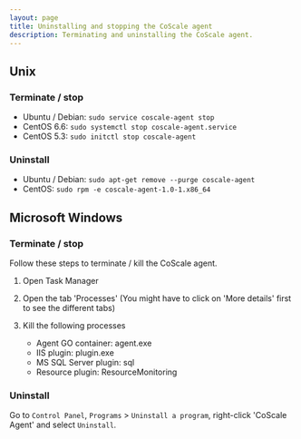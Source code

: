 ```yaml
---
layout: page
title: Uninstalling and stopping the CoScale agent
description: Terminating and uninstalling the CoScale agent.
---
```


## Unix

### Terminate / stop
* Ubuntu / Debian: `sudo service coscale-agent stop`
* CentOS 6.6: `sudo systemctl stop coscale-agent.service`
* CentOS 5.3: `sudo initctl stop coscale-agent`

### Uninstall

* Ubuntu / Debian: `sudo apt-get remove --purge coscale-agent`
* CentOS: `sudo rpm -e coscale-agent-1.0-1.x86_64`

## Microsoft Windows

### Terminate / stop
Follow these steps to terminate / kill the CoScale agent.

1. Open Task Manager

2. Open the tab 'Processes' (You might have to click on 'More details' first to see the different tabs)

3. Kill the following processes

    * Agent GO container: agent.exe
    * IIS plugin: plugin.exe
    * MS SQL Server plugin: sql
    * Resource plugin: ResourceMonitoring


### Uninstall

Go to `Control Panel`, `Programs` > `Uninstall a program`, right-click 'CoScale Agent' and select `Uninstall`.
